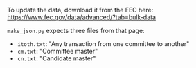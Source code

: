 To update the data, download it from the FEC here: https://www.fec.gov/data/advanced/?tab=bulk-data

`make_json.py` expects three files from that page:
* `itoth.txt`: "Any transaction from one committee to another"
* `cm.txt`: "Committee master"
* `cn.txt`: "Candidate master"

